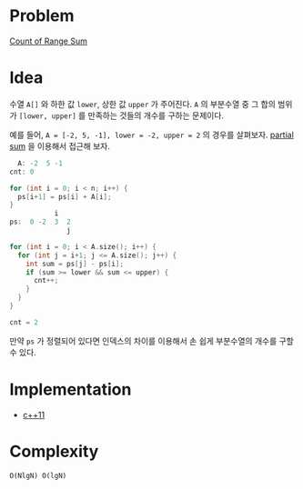 # Problem

[Count of Range Sum](https://leetcode.com/problems/count-of-range-sum/)

# Idea

수열 `A[]` 와 하한 값 `lower`, 상한 값 `upper` 가 주어진다. `A` 의
부분수열 중 그 합의 범위가 `[lower, upper]` 를 만족하는 것들의 개수를
구하는 문제이다.

예를 들어, `A = [-2, 5, -1], lower = -2, upper = 2` 의 경우를 살펴보자.
[partial sum](/fundamentals/partialsum/partialsum/README.md) 을 이용해서 접근해 보자.

```cpp
  A: -2  5 -1
cnt: 0

for (int i = 0; i < n; i++) {
  ps[i+1] = ps[i] + A[i];
}
           i
ps:  0 -2  3  2
              j

for (int i = 0; i < A.size(); i++) {
  for (int j = i+1; j <= A.size(); j++) {
    int sum = ps[j] - ps[i];
    if (sum >= lower && sum <= upper) {
      cnt++;
    }
  }
}

cnt = 2
```

만약 `ps` 가 정렬되어 있다면 인덱스의 차이를 이용해서 손 쉽게 부분수열의 개수를 구할 수 있다.

# Implementation

* [c++11](a.cpp)

# Complexity

```
O(NlgN) O(lgN)
```
